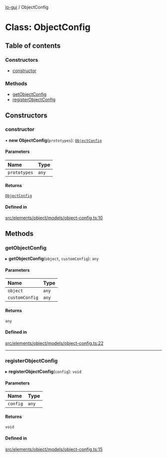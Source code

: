 [io-gui](../README.md) / ObjectConfig

# Class: ObjectConfig

## Table of contents

### Constructors

- [constructor](ObjectConfig.md#constructor)

### Methods

- [getObjectConfig](ObjectConfig.md#getobjectconfig)
- [registerObjectConfig](ObjectConfig.md#registerobjectconfig)

## Constructors

### constructor

• **new ObjectConfig**(`prototypes`): [`ObjectConfig`](ObjectConfig.md)

#### Parameters

| Name | Type |
| :------ | :------ |
| `prototypes` | `any` |

#### Returns

[`ObjectConfig`](ObjectConfig.md)

#### Defined in

[src/elements/object/models/object-config.ts:10](https://github.com/io-gui/io/blob/main/src/elements/object/models/object-config.ts#L10)

## Methods

### getObjectConfig

▸ **getObjectConfig**(`object`, `customConfig`): `any`

#### Parameters

| Name | Type |
| :------ | :------ |
| `object` | `any` |
| `customConfig` | `any` |

#### Returns

`any`

#### Defined in

[src/elements/object/models/object-config.ts:22](https://github.com/io-gui/io/blob/main/src/elements/object/models/object-config.ts#L22)

___

### registerObjectConfig

▸ **registerObjectConfig**(`config`): `void`

#### Parameters

| Name | Type |
| :------ | :------ |
| `config` | `any` |

#### Returns

`void`

#### Defined in

[src/elements/object/models/object-config.ts:15](https://github.com/io-gui/io/blob/main/src/elements/object/models/object-config.ts#L15)
